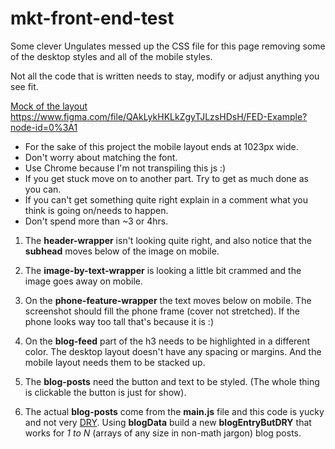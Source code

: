 # mkt-front-end-test

Some clever Ungulates messed up the CSS file for this page removing some of the desktop styles and all of the mobile styles.

Not all the code that is written needs to stay, modify or adjust anything you see fit.

[Mock of the layout](https://www.figma.com/file/QAkLykHKLkZgyTJLzsHDsH/FED-Example?node-id=0%3A1)
https://www.figma.com/file/QAkLykHKLkZgyTJLzsHDsH/FED-Example?node-id=0%3A1

* For the sake of this project the mobile layout ends at 1023px wide.
* Don't worry about matching the font.
* Use Chrome because I'm not transpiling this js :)
* If you get stuck move on to another part. Try to get as much done as you can.
* If you can't get something quite right explain in a comment what you think is going on/needs to happen.
* Don't spend more than ~3 or 4hrs.

1. The **header-wrapper** isn't looking quite right, and also notice that the **subhead** moves below of the image on mobile.

2. The **image-by-text-wrapper** is looking a little bit crammed and the image goes away on mobile.

3. On the **phone-feature-wrapper** the text moves below on mobile. The screenshot should fill the phone frame (cover not stretched). If the phone looks way too tall that's because it is :)

4. On the **blog-feed** part of the h3 needs to be highlighted in a different color. The desktop layout doesn't have any spacing or margins. And the mobile layout needs them to be stacked up.

5. The **blog-posts** need the button and text to be styled. (The whole thing is clickable the button is just for show).

6. The actual **blog-posts** come from the **main.js** file and this code is yucky and not very [DRY](https://en.wikipedia.org/wiki/Don%27t_repeat_yourself). Using **blogData** build a new **blogEntryButDRY** that works for *1 to N* (arrays of any size in non-math jargon) blog posts.
